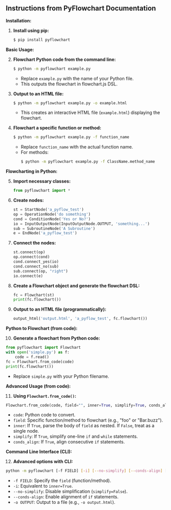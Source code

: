 
## Instructions from PyFlowchart Documentation

**Installation:**

1. **Install using pip:**
   ```bash
   $ pip install pyflowchart
   ```

**Basic Usage:**

2. **Flowchart Python code from the command line:**
   ```bash
   $ python -m pyflowchart example.py 
   ```
   - Replace `example.py` with the name of your Python file. 
   - This outputs the flowchart in flowchart.js DSL.

3. **Output to an HTML file:**
   ```bash
   $ python -m pyflowchart example.py -o example.html
   ```
   - This creates an interactive HTML file (`example.html`) displaying the flowchart.

4. **Flowchart a specific function or method:**
   ```bash
   $ python -m pyflowchart example.py -f function_name
   ```
   - Replace `function_name` with the actual function name.
   - For methods: 
     ```bash
     $ python -m pyflowchart example.py -f ClassName.method_name
     ```

**Flowcharting in Python:**

5. **Import necessary classes:**
   ```python
   from pyflowchart import * 
   ```

6. **Create nodes:**
   ```python
   st = StartNode('a_pyflow_test')
   op = OperationNode('do something')
   cond = ConditionNode('Yes or No?')
   io = InputOutputNode(InputOutputNode.OUTPUT, 'something...')
   sub = SubroutineNode('A Subroutine')
   e = EndNode('a_pyflow_test') 
   ```

7. **Connect the nodes:**
   ```python
   st.connect(op)
   op.connect(cond)
   cond.connect_yes(io)
   cond.connect_no(sub)
   sub.connect(op, "right") 
   io.connect(e) 
   ```

8. **Create a Flowchart object and generate the flowchart DSL:**
   ```python
   fc = Flowchart(st)
   print(fc.flowchart())
   ```

9. **Output to an HTML file (programmatically):**
    ```python
    output_html('output.html', 'a_pyflow_test', fc.flowchart()) 
    ```

**Python to Flowchart (from code):**

10. **Generate a flowchart from Python code:**
   ```python
   from pyflowchart import Flowchart
   with open('simple.py') as f:
       code = f.read()
   fc = Flowchart.from_code(code)
   print(fc.flowchart())
   ``` 
   - Replace `simple.py` with your Python filename.

**Advanced Usage (from code):**

11. **Using `Flowchart.from_code()`:**
   ```python
   Flowchart.from_code(code, field="", inner=True, simplify=True, conds_align=False) 
   ```
   - `code`: Python code to convert.
   - `field`: Specific function/method to flowchart (e.g., "foo" or "Bar.buzz").
   - `inner`:  If `True`, parse the body of `field` as nested. If `False`, treat as a single node.
   - `simplify`: If `True`, simplify one-line `if` and `while` statements.
   - `conds_align`: If `True`, align consecutive `if` statements.

**Command Line Interface (CLI):**

12. **Advanced options with CLI:**
   ```bash
   python -m pyflowchart [-f FIELD] [-i] [--no-simplify] [--conds-align] [-o OUTPUT] code_file 
   ```
   - `-f FIELD`: Specify the `field` (function/method).
   - `-i`: Equivalent to `inner=True`.
   - `--no-simplify`:  Disable simplification (`simplify=False`).
   - `--conds-align`: Enable alignment of `if` statements.
   - `-o OUTPUT`: Output to a file (e.g., `-o output.html`).
